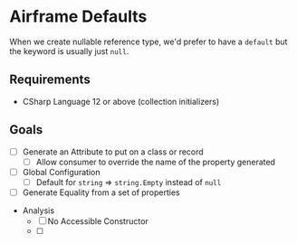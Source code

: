 # Airframe Defaults

When we create nullable reference type, we'd prefer to have a `default` but the keyword is usually just `null`.

## Requirements

- CSharp Language 12 or above (collection initializers)

## Goals

- [ ] Generate an Attribute to put on a class or record
  - [ ] Allow consumer to override the name of the property generated
- [ ] Global Configuration
  - [ ] Default for `string` => `string.Empty` instead of `null`
- [ ] Generate Equality from a set of properties
- Analysis
  - [ ] No Accessible Constructor
  - [ ] 